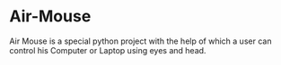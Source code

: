 # Air-Mouse
Air Mouse is a special python project with the help of which a user can control his Computer or Laptop using eyes and head.
